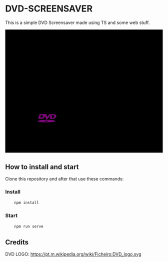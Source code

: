 # DVD-SCREENSAVER

This is a simple DVD Screensaver made using TS and some web stuff.

![A black screen with a DVD Logo moving through the screen and when hits the border of screen changes the color](./readMe/images/dvd_screensaver.jpg)

## How to install and start

Clone this repository and after that use these commands:

### Install
```bash
    npm install
```

### Start
```bash
    npm run serve
```

## Credits
DVD LOGO: https://pt.m.wikipedia.org/wiki/Ficheiro:DVD_logo.svg
